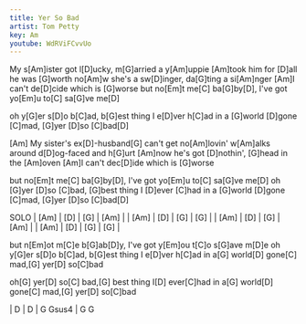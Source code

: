 ```yaml
---
title: Yer So Bad
artist: Tom Petty
key: Am
youtube: WdRViFCvvUo
---
```




   My s[Am]ister got l[D]ucky, m[G]arried a y[Am]uppie
  [Am]took him for [D]all he was [G]worth
 no[Am]w she's a sw[D]inger, da[G]ting a si[Am]nger
   [Am]I can't de[D]cide which is [G]worse
   but no[Em]t me[C] ba[G]by[D], I've got yo[Em]u to[C] sa[G]ve me[D]

 oh y[G]er s[D]o b[C]ad, b[G]est thing I e[D]ver h[C]ad
 in a [G]world [D]gone [C]mad, [G]yer [D]so [C]bad[D]

  [Am] My sister's ex[D]-husband[G] can't get no[Am]lovin'
 w[Am]alks around d[D]og-faced and h[G]urt
  [Am]now he's got [D]nothin', [G]head in the [Am]oven
 [Am]I can't dec[D]ide which is [G]worse

but no[Em]t me[C] ba[G]by[D], I've got yo[Em]u to[C] sa[G]ve me[D]
 oh [G]yer [D]so [C]bad, [G]best thing I [D]ever [C]had
  in a [G]world [D]gone [C]mad, [G]yer [D]so [C]bad[D]

SOLO
| [Am] | [D] | [G] | [Am] |
| [Am] | [D] | [G] | [G] |
| [Am] | [D] | [G] | [Am] |
| [Am] | [D] | [G] | [G] |

   but n[Em]ot m[C]e b[G]ab[D]y, I've got y[Em]ou t[C]o s[G]ave m[D]e
   oh y[G]er s[D]o b[C]ad, b[G]est thing I e[D]ver h[C]ad
 in a[G] world[D] gone[C] mad,[G] yer[D] so[C]bad

 oh[G] yer[D] so[C] bad,[G] best thing I[D] ever[C]had
  in a[G] world[D] gone[C] mad,[G] yer[D] so[C]bad

| D | D | G Gsus4 |     G   G

